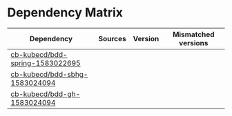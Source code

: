 # Dependency Matrix

Dependency | Sources | Version | Mismatched versions
---------- | ------- | ------- | -------------------
[cb-kubecd/bdd-spring-1583022695](https://github.com/cb-kubecd/bdd-spring-1583022695.git) |  | []() | 
[cb-kubecd/bdd-sbhg-1583024094](https://github.com/cb-kubecd/bdd-sbhg-1583024094.git) |  | []() | 
[cb-kubecd/bdd-gh-1583024094](https://github.com/cb-kubecd/bdd-gh-1583024094.git) |  | []() | 

